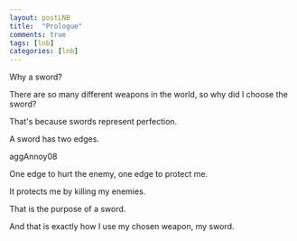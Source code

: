```yaml
---
layout: postLNB
title:  "Prologue"
comments: true
tags: [lnb]
categories: [lnb]
---
```


Why a sword?

There are so many different weapons in the world, so why did I choose the sword?

That's because swords represent perfection.

A sword has two edges.

aggAnnoy08

One edge to hurt the enemy, one edge to protect me.

It protects me by killing my enemies.

That is the purpose of a sword.

And that is exactly how I use my chosen weapon, my sword.